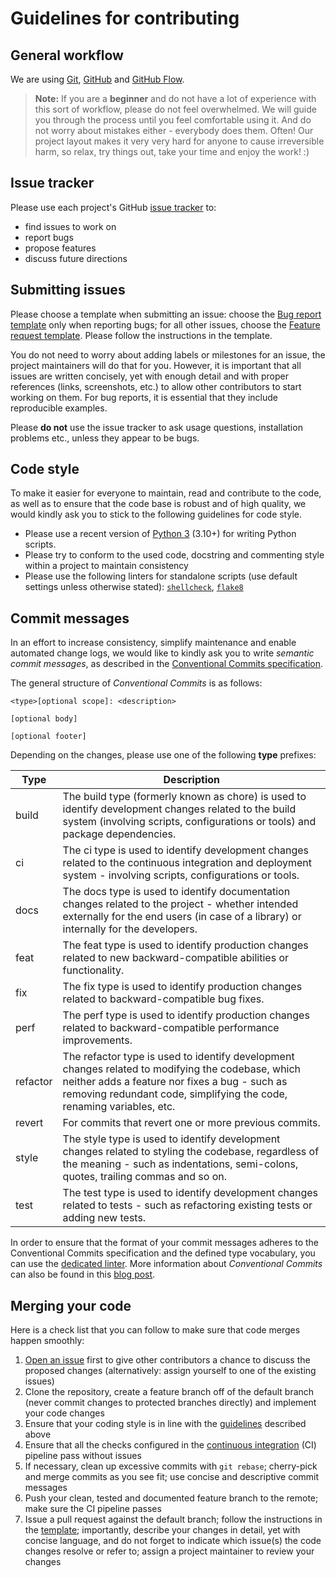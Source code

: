 # Guidelines for contributing

## General workflow

We are using [Git][res-git], [GitHub][res-github] and [GitHub Flow][res-git-flow].

> **Note:** If you are a **beginner** and do not have a lot of experience with
> this sort of workflow, please do not feel overwhelmed. We will guide you
> through the process until you feel comfortable using it. And do not worry
> about mistakes either - everybody does them. Often! Our project layout makes
> it very very hard for anyone to cause irreversible harm, so relax, try things
> out, take your time and enjoy the work! :)

## Issue tracker

Please use each project's GitHub [issue tracker][res-issue-tracker] to:

- find issues to work on
- report bugs
- propose features
- discuss future directions

## Submitting issues

Please choose a template when submitting an issue: choose the [Bug report
template][res-bug-report] only when reporting bugs; for all other issues,
choose the [Feature request template][res-feature-request]. Please follow the
instructions in the template.

You do not need to worry about adding labels or milestones for an issue, the
project maintainers will do that for you. However, it is important that all
issues are written concisely, yet with enough detail and with proper
references (links, screenshots, etc.) to allow other contributors to start
working on them. For bug reports, it is essential that they include
reproducible examples.

Please **do not** use the issue tracker to ask usage questions, installation
problems etc., unless they appear to be bugs.

## Code style

To make it easier for everyone to maintain, read and contribute to the code,
as well as to ensure that the code base is robust and of high quality, we
would kindly ask you to stick to the following guidelines for code style.

- Please use a recent version of [Python 3][res-py] (3.10+) for writing Python scripts.
- Please try to conform to the used code, docstring and commenting style within
  a project to maintain consistency
- Please use the following linters for standalone scripts (use default settings unless otherwise
  stated): [`shellcheck`][res-sh-shellcheck], [`flake8`][res-py-flake8]

## Commit messages

In an effort to increase consistency, simplify maintenance and enable automated
change logs, we would like to kindly ask you to write _semantic commit
messages_, as described in the [Conventional Commits
specification][res-conv-commits].

The general structure of _Conventional Commits_ is as follows:

```console
<type>[optional scope]: <description>

[optional body]

[optional footer]
```

Depending on the changes, please use one of the following **type** prefixes:

| Type | Description |
| --- | --- |
| build | The build type (formerly known as chore) is used to identify development changes related to the build system (involving scripts, configurations or tools) and package dependencies.  |
| ci | The ci type is used to identify development changes related to the continuous integration and deployment system - involving scripts, configurations or tools. |
| docs | The docs type is used to identify documentation changes related to the project - whether intended externally for the end users (in case of a library) or internally for the developers. |
| feat | The feat type is used to identify production changes related to new backward-compatible abilities or functionality. |
| fix | The fix type is used to identify production changes related to backward-compatible bug fixes. |
| perf | The perf type is used to identify production changes related to backward-compatible performance improvements. |
| refactor | The refactor type is used to identify development changes related to modifying the codebase, which neither adds a feature nor fixes a bug - such as removing redundant code, simplifying the code, renaming variables, etc. |
| revert | For commits that revert one or more previous commits. |
| style | The style type is used to identify development changes related to styling the codebase, regardless of the meaning - such as indentations, semi-colons, quotes, trailing commas and so on. |
| test | The test type is used to identify development changes related to tests - such as refactoring existing tests or adding new tests. |

In order to ensure that the format of your commit messages adheres to the
Conventional Commits specification and the defined type vocabulary, you can
use the [dedicated linter][res-conv-commits-lint]. More information about
_Conventional Commits_ can also be found in this [blog
post][res-conv-commits-blog].

## Merging your code

Here is a check list that you can follow to make sure that code merges
happen smoothly:

1. [Open an issue](#submitting-issues) first to give other contributors a
   chance to discuss the proposed changes (alternatively: assign yourself
   to one of the existing issues)
2. Clone the repository, create a feature branch off of the default branch
   (never commit changes to protected branches directly) and implement your code changes
3. Ensure that your coding style is in line with the
   [guidelines](#code-style) described above
4. Ensure that all the checks configured in the [continuous integration][res-ci-cd] (CI) pipeline pass without
   issues
5. If necessary, clean up excessive commits with `git rebase`; cherry-pick and
   merge commits as you see fit; use concise and descriptive commit messages
6. Push your clean, tested and documented feature branch to the remote; make
   sure the CI pipeline passes
7. Issue a pull request against the default branch; follow the instructions in
   the [template][res-pull-request]; importantly, describe your changes in
   detail, yet with concise language, and do not forget to indicate which
   issue(s) the code changes resolve or refer to; assign a project maintainer
   to review your changes

[res-git]: <https://git-scm.com/>
[res-github]: <https://github.com>
[res-git-flow]: <https://githubflow.github.io/>
[res-issue-tracker]: <https://github.com/AngryMaciek/demon-runner/issues>
[res-bug-report]: .github/ISSUE_TEMPLATE/bug_report.md
[res-feature-request]: .github/ISSUE_TEMPLATE/feature_request.md
[res-py]: <https://www.python.org/>
[res-sh-shellcheck]: <https://github.com/koalaman/shellcheck>
[res-py-flake8]: <https://gitlab.com/pycqa/flake8>
[res-py-pytest]: <https://docs.pytest.org/en/latest/>
[res-py-coverage]: <https://pypi.org/project/coverage/>
[res-conv-commits]: <https://www.conventionalcommits.org/en/v1.0.0-beta.2/#specification>
[res-conv-commits-lint]: <https://github.com/conventional-changelog/commitlint>
[res-conv-commits-blog]: <https://nitayneeman.com/posts/understanding-semantic-commit-messages-using-git-and-angular/>
[res-ci-cd]: <https://en.wikipedia.org/wiki/Continuous_integration>
[res-pull-request]: PULL_REQUEST_TEMPLATE.md
